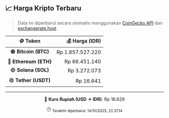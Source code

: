 

<!-- HARGA_KRIPTO -->
## 📈 Harga Kripto Terbaru

> Data ini diperbarui secara otomatis menggunakan [CoinGecko API](https://www.coingecko.com/) dan [exchangerate.host](https://exchangerate.host/)

<div align="center">

| 🪙 Token | 💰 Harga (IDR) |
|:------:|---------------:|
| 🟠 **Bitcoin (BTC)**   | Rp 1.857.527.220 |
| 🔵 **Ethereum (ETH)**  | Rp 66.451.140 |
| 🟣 **Solana (SOL)**    | Rp 3.272.073 |
| 🟢 **Tether (USDT)**   | Rp 16.641 |

---

💱 **Kurs Rupiah (USD → IDR)**: Rp 16.629

🕒 <sub>Terakhir diperbarui: 14/10/2025, 22.37.14</sub>

</div>
<!-- /HARGA_KRIPTO -->